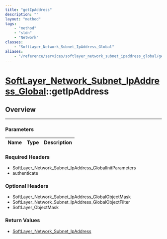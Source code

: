 ```yaml
---
title: "getIpAddress"
description: ""
layout: "method"
tags:
    - "method"
    - "sldn"
    - "Network"
classes:
    - "SoftLayer_Network_Subnet_IpAddress_Global"
aliases:
    - "/reference/services/softlayer_network_subnet_ipaddress_global/getIpAddress"
---
```

# [SoftLayer_Network_Subnet_IpAddress_Global](/reference/services/SoftLayer_Network_Subnet_IpAddress_Global)::getIpAddress




## Overview 


-----

### Parameters 
|Name | Type | Description |
| --- | --- | --- |


### Required Headers
* SoftLayer_Network_Subnet_IpAddress_GlobalInitParameters
* authenticate


### Optional Headers
* SoftLayer_Network_Subnet_IpAddress_GlobalObjectMask
* SoftLayer_Network_Subnet_IpAddress_GlobalObjectFilter
* SoftLayer_ObjectMask

### Return Values
* <a href='/reference/datatypes/SoftLayer_Network_Subnet_IpAddress'>SoftLayer_Network_Subnet_IpAddress </a>




